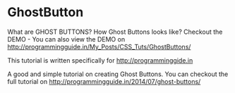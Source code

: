 GhostButton
===========

What are GHOST BUTTONS? How Ghost Buttons looks like? Checkout the DEMO - You can also view the DEMO on http://programmingguide.in/My_Posts/CSS_Tuts/GhostButtons/

This tutorial is written specifically for http://programminggide.in

A good and simple tutorial on creating Ghost Buttons. You can checkout the full tutorial on http://programmingguide.in/2014/07/ghost-buttons/ 
